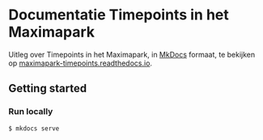 # Documentatie Timepoints in het Maximapark

Uitleg over Timepoints in het Maximapark, in [MkDocs](https://www.mkdocs.org/) formaat, te bekijken op [maximapark-timepoints.readthedocs.io](https://maximapark-timepoints.readthedocs.io/).

## Getting started

### Run locally

    $ mkdocs serve 